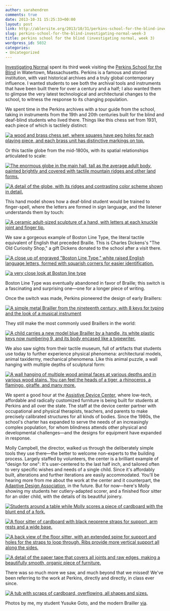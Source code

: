 ```yaml
---
author: sarahendren
comments: true
date: 2013-10-31 15:25:33+00:00
layout: post
link: http://ablersite.org/2013/10/31/perkins-school-for-the-blind-investigating-normal-week-3/
slug: perkins-school-for-the-blind-investigating-normal-week-3
title: perkins school for the blind (investigating normal, week 3)
wordpress_id: 5032
categories:
- Uncategorized
---
```


[Investigating Normal](http://ablersite.org/investigating-normal/) spent its third week visiting the [Perkins School for the Blind](http://www.perkins.org/) in Watertown, Massachusetts. Perkins is a famous and storied institution, with vast historical archives and a truly global contemporary influence. I wanted students to see both the archival tools and instruments that have been built there for over a century and a half; I also wanted them to glimpse the very latest technological and architectural changes to the school, to witness the response to its changing population.

We spent time in the Perkins archives with a tour guide from the school, taking in instruments from the 19th and 20th centuries built for the blind and deaf-blind students who lived there. Things like this chess set from 1931, each piece of which is tactilely distinct:

[![a wood and brass chess set, where squares have peg holes for each playing piece, and each brass unit has distinctive markings on top.](http://ablersite.files.wordpress.com/2013/10/chess_set.jpg)](http://ablersite.files.wordpress.com/2013/10/chess_set.jpg)

Or this tactile globe from the mid-1800s, with its spatial relationships articulated to scale:

[![The enormous globe in the main hall, tall as the average adult body, painted brightly and covered with tactile mountain ridges and other land forms.](http://ablersite.files.wordpress.com/2013/10/perkins_goto_tactileglobe.jpg)](http://ablersite.files.wordpress.com/2013/10/perkins_goto_tactileglobe.jpg)

[![A detail of the globe, with its ridges and contrasting color scheme shown in detail.](http://ablersite.files.wordpress.com/2013/10/globe_detail.jpg)](http://ablersite.files.wordpress.com/2013/10/globe_detail.jpg)

This hand model shows how a deaf-blind student would be trained to finger-spell, where the letters are formed in sign language, and the listener understands them by touch:

[![A ceramic adult-sized sculpture of a hand, with letters at each knuckle joint and finger tip.](http://ablersite.files.wordpress.com/2013/10/fingerspell_hand.jpg)](http://ablersite.files.wordpress.com/2013/10/fingerspell_hand.jpg)

We saw a gorgeous example of Boston Line Type, the literal tactile equivalent of English that preceded Braille. This is Charles Dickens's "The Old Curiosity Shop," a gift Dickens donated to the school after a visit there.

[![A close up of engraved "Boston Line Type," white raised English language letters, formed with squarish corners for easier identification.](http://ablersite.files.wordpress.com/2013/10/perkins_goto_bostontype.jpg)](http://ablersite.files.wordpress.com/2013/10/perkins_goto_bostontype.jpg)

[![a very close look at Boston line type](http://ablersite.files.wordpress.com/2013/10/dickens_boston_line_type.jpg)](http://ablersite.files.wordpress.com/2013/10/dickens_boston_line_type.jpg)

Boston Line Type was eventually abandoned in favor of Braille; this switch is a fascinating and surprising one—one for a longer piece of writing.

Once the switch was made, Perkins pioneered the design of early Braillers:

[![A simple metal Brailler from the nineteenth century, with 8 keys for typing and the look of a musical instrument](http://ablersite.files.wordpress.com/2013/10/brailler_older.jpg)](http://ablersite.files.wordpress.com/2013/10/brailler_older.jpg)

They still make the most commonly used Braillers in the world:

[![A child carries a new model blue Brailler by a handle, its white plastic keys now numbering 9, and its body encased like a typewriter.](http://ablersite.files.wordpress.com/2013/10/perkins-brailler-midnight-blue-sm_lrg.jpg)](http://ablersite.files.wordpress.com/2013/10/perkins-brailler-midnight-blue-sm_lrg.jpg)

We also saw sights from their tactile museum, full of artifacts that students use today to further experience physical phenomena: architectural models, animal taxidermy, mechanical phenomena. Like this animal puzzle, a wall hanging with multiple depths of sculptural form:

[![A wall hanging of multiple wood animal faces at various depths and in various wood stains. You can feel the heads of a tiger, a rhinoceros, a flamingo, giraffe, and many more.](http://ablersite.files.wordpress.com/2013/10/perkins_goto_tactilepuzzle.jpg)](http://ablersite.files.wordpress.com/2013/10/perkins_goto_tactilepuzzle.jpg)

We spent a good hour at the [Assistive Device Center](http://www.perkins.org/inside-perkins/assistive-device-center/), where low-tech, affordable and radically customized furniture is being built for students at Perkins and all over the state. The staff at the device center partner with occupational and physical therapists, teachers, and parents to make precisely calibrated structures for all kinds of bodies. Since the 1980s, the school's charter has expanded to serve the needs of an increasingly complex population, for whom blindness attends other physical and developmental challenges—and the designs for equipment have expanded in response.

Molly Campbell, the director, walked us through the deliberately simple tools they use there—the better to welcome non-experts to the building process. Largely staffed by volunteers, the center is a brilliant example of "design for one": It's user-centered to the last half inch, and tailored often to very specific wishes and needs of a single child. Since it's affordably built, alterations and further iterations are easily accommodated. You'll be hearing more from me about the work at the center and it counterpart, the [Adaptive Design Association](http://www.adaptivedesign.org/), in the future. But for now—here's Molly showing my students her cutlery-adapted scorer, and a finished floor sitter for an older child, with the details of its beautiful joinery.

[![Students around a table while Molly scores a piece of cardboard with the blunt end of a fork.](http://ablersite.files.wordpress.com/2013/10/perkins_goto_scoring.jpg)](http://ablersite.files.wordpress.com/2013/10/perkins_goto_scoring.jpg)

[![A floor sitter of cardboard with black neoprene straps for support, arm rests and a wide base.](http://ablersite.files.wordpress.com/2013/10/floor_sitter_mid.jpg)](http://ablersite.files.wordpress.com/2013/10/floor_sitter_mid.jpg)

[![A back view of the floor sitter, with an extended spine for support and holes for the straps to loop through. Ribs provide more vertical support all along the sides.](http://ablersite.files.wordpress.com/2013/10/floor_sitter_back.jpg)](http://ablersite.files.wordpress.com/2013/10/floor_sitter_back.jpg)

[![A detail of the paper tape that covers all joints and raw edges, making a beautifully smooth, organic piece of furniture.](http://ablersite.files.wordpress.com/2013/10/floor_sitter_side_detail.jpg)](http://ablersite.files.wordpress.com/2013/10/floor_sitter_side_detail.jpg)

There was so much more we saw, and much beyond that we missed! We've been referring to the work at Perkins, directly and directly, in class ever since.

[![A tub with scraps of cardboard, overflowing, all shapes and sizes.](http://ablersite.files.wordpress.com/2013/10/perkins_goto_cardboard.jpg)](http://ablersite.files.wordpress.com/2013/10/perkins_goto_cardboard.jpg)

Photos by me, my student Yusuke Goto, and the modern Brailler [via](http://www.magnifyingaids.com/Brailler).
